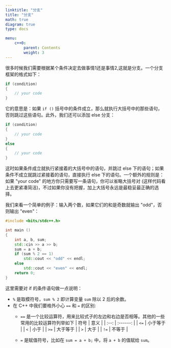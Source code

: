 ```yaml
---
linktitle: "分支"
title: "分支"
math: true
diagram: true
type: docs

menu:
    c++0:
        parent: Contents
        weight: 3
---
```


很多时候我们需要根据某个条件决定去做事情1还是事情2,这就是分支。一个分支框架的格式如下：

```c++
if (condition)
{
    // your code
}
```

它的意思是：如果 `if ()` 括号中的条件成立，那么就执行大括号中的那些语句，否则跳过这些语句。此外，我们还可以添加 else 分支：

```c++
if (condition)
{
    // your code
}
else
{
    // your code
}
```

这时如果条件成立就执行紧接着的大括号中的语句，并跳过 else 下的语句；如果条件不成立就跳过紧接着的语句，直接执行 else 下的语句。一个额外的规则是：如果 "your code" 的地方你只需要写一条语句，你可以省略大括号对 (这样代码看上去更紧凑简洁)，不过如果你没有把握，加上大括号永远是最稳妥最正确的选择。

我们来看一个简单的例子：输入两个数，如果它们的和是奇数就输出 "odd"，否则输出 "even"：

```c++
#include <bits/stdc++.h>

int main ()
{
    int a, b, sum;
    std::cin >> a >> b;
    sum = a + b;
    if (sum % 2 == 1)
        std::cout << "odd" << endl;
    else
        std::cout << "even" << endl;
    return 0;
}
```

这里需要对 if 的条件语句做一点说明：
* `%` 是取模符号，`sum % 2` 即计算变量 `sum` 除以 2 后的余数。
* 在 C++ 中我们要格外小心 `==` 和 `=` 的区别:
    * `==` 是一个比较运算符，用来比较式子的左边和右边是否相等。其他的一些常用的比较运算符列举如下
    | 符号 |   意义   |
    | :--: | :------: |
    | `<=` | 小于等于 |
    | `<`  |   小于   |
    | `>=` | 大于等于 |
    | `>`  |   大于   |
    | `!=` |  不等于  |

    * `=` 是赋值符号，比如在 `sum = a + b;` 中，将 `a + b` 的值赋给 `sum`。

